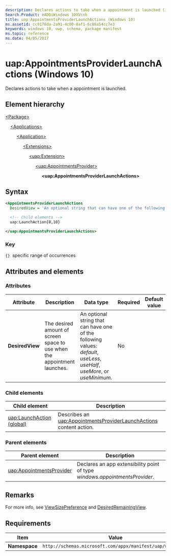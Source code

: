 ```yaml
---
description: Declares actions to take when a appointment is launched (in Package/Applications).
Search.Product: eADQiWindows 10XVcnh
title: uap:AppointmentsProviderLaunchActions (Windows 10)
ms.assetid: cc9178da-2a91-4c00-8af1-6c86a54cc7e3
keywords: windows 10, uwp, schema, package manifest
ms.topic: reference
ms.date: 04/05/2017
---
```


# uap:AppointmentsProviderLaunchActions (Windows 10)

Declares actions to take when a appointment is launched.

## Element hierarchy

[\<Package\>](element-package.md)

&nbsp;&nbsp;&nbsp;&nbsp;[\<Applications\>](element-applications.md)

&nbsp;&nbsp;&nbsp;&nbsp; &nbsp;&nbsp;&nbsp;&nbsp;[\<Application\>](element-application.md)

&nbsp;&nbsp;&nbsp;&nbsp; &nbsp;&nbsp;&nbsp;&nbsp; &nbsp;&nbsp;&nbsp;&nbsp;[\<Extensions\>](element-extensions.md)

&nbsp;&nbsp;&nbsp;&nbsp; &nbsp;&nbsp;&nbsp;&nbsp; &nbsp;&nbsp;&nbsp;&nbsp; &nbsp;&nbsp;&nbsp;&nbsp;[\<uap:Extension\>](element-uap-extension.md)

&nbsp;&nbsp;&nbsp;&nbsp; &nbsp;&nbsp;&nbsp;&nbsp; &nbsp;&nbsp;&nbsp;&nbsp; &nbsp;&nbsp;&nbsp;&nbsp; &nbsp;&nbsp;&nbsp;&nbsp;[\<uap:AppointmentsProvider\>](element-uap-appointmentsprovier.md)

&nbsp;&nbsp;&nbsp;&nbsp; &nbsp;&nbsp;&nbsp;&nbsp; &nbsp;&nbsp;&nbsp;&nbsp; &nbsp;&nbsp;&nbsp;&nbsp; &nbsp;&nbsp;&nbsp;&nbsp; &nbsp;&nbsp;&nbsp;&nbsp;**\<uap:AppointmentsProviderLaunchActions\>**

## Syntax

```xml
<AppointmentsProviderLaunchActions
  DesiredView = 'An optional string that can have one of the following values: "default", "useLess", "useHalf", "useMore", or "useMinimum".' >

  <!-- Child elements -->
  uap:LaunchAction{0,10}

</uap:AppointmentsProviderLaunchActions>
```

### Key

`{}`  specific range of occurrences

## Attributes and elements

### Attributes

| Attribute | Description | Data type | Required | Default value |
|-|-|-|-|-|
| **DesiredView** | The desired amount of screen space to use when the appointment launches. | An optional string that can have one of the following values: *default*, *useLess*, *useHalf*, *useMore*, or *useMinimum*. | No |  |

### Child elements

| Child element | Description |
|-|-|
| [uap:LaunchAction (global)](element-2-uap-launchaction.md) | Describes an [uap:AppointmentsProviderLaunchActions](element-uap-appointmentsproviderlaunchactions.md) content action. |

### Parent elements

| Parent element | Description |
|-|-|
| [uap:AppointmentsProvider](element-uap-appointmentsprovider.md) | Declares an app extensibility point of type *windows.appointmentsProvider*. |

## Remarks

For more info, see [ViewSizePreference](/uwp/api/Windows.UI.ViewManagement.ViewSizePreference) and [DesiredRemainingView](/uwp/api/Windows.System.LauncherOptions).

## Requirements

| Item | Value |
|--|--|
| **Namespace** | `http://schemas.microsoft.com/appx/manifest/uap/windows10` |
